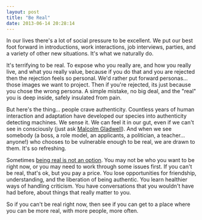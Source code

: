 ```yaml
---
layout: post
title: "Be Real"
date: 2013-06-14 20:28:14
---
```


In our lives there's a lot of social pressure to be excellent. We put our best foot forward in introductions, work interactions, job interviews, parties, and a variety of other new situations. It's what we naturally do.

It's terrifying to be real. To expose who you really are, and how you really live, and what you really value, because if you do that and you are rejected then the rejection feels so personal. We'd rather put forward personas… those images we want to project. Then if you're rejected, its just because you chose the wrong persona. A simple mistake, no big deal, and the "real" you is deep inside, safely insulated from pain.

But here's the thing... people crave authenticity. Countless years of human interaction and adaptation have developed our species into authenticity detecting machines. We sense it. We can feel it in our gut, even if we can't see in consciously (just ask <a href="http://en.wikipedia.org/wiki/Blink_(book)" target="_blank" rel="noopener noreferrer" title="Blink: The Power of Thinking Without Thinking">Malcolm Gladwell</a>). And when we see somebody (a boss, a role model, an applicants, a politician, a teacher… anyone!) who chooses to be vulnerable enough to be real, we are drawn to them. It's so refreshing.

Sometimes <a href="https://www.youtube.com/watch?v=fLLz7O9Lf6k" target="_blank" rel="noopener noreferrer" title="Ze Frank, on being yourself"><span class="s1">being real is not an option</span></a>. You may not be who you want to be right now, or you may need to work through some issues first. If you can't be real, that's ok, but you pay a price. You lose opportunities for friendship, understanding, and the liberation of being authentic. You learn healthier ways of handling criticism. You have conversations that you wouldn't have had before, about things that really matter to you.

So if you can't be real right now, then see if you can get to a place where you can be more real, with more people, more often.